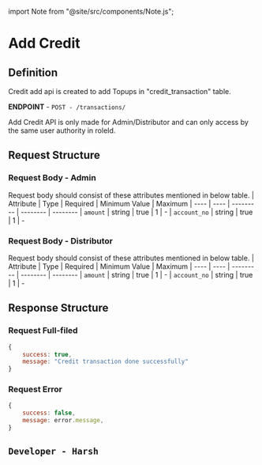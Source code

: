 
import Note from "@site/src/components/Note.js";

# Add Credit

## Definition
Credit add api is created to add Topups in "credit_transaction" table.

**ENDPOINT** - `POST - /transactions/`

<Note>Add Credit API is only made for Admin/Distributor and can only access by the same user authority in roleId.</Note>

## Request Structure

### Request Body - Admin
Request body should consist of these attributes mentioned in below table.
| Attribute | Type | Required | Minimum Value | Maximum
| ---- | ---- | --------- | -------- | --------
| `amount` | string | true | 1 | - 
| `account_no` | string | true | 1 | -

### Request Body - Distributor
Request body should consist of these attributes mentioned in below table.
| Attribute | Type | Required | Minimum Value | Maximum
| ---- | ---- | --------- | -------- | --------
| `amount` | string | true | 1 | - 
| `account_no` | string | true | 1 | -


## Response Structure

### Request Full-filed 

```js
{ 
    success: true,
    message: "Credit transaction done successfully"
}

```

### Request Error

```js
{
    success: false,
    message: error.message,
}
```


## `Developer - Harsh`
